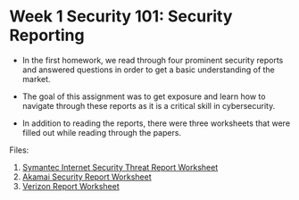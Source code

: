 # Week 1 Security 101: Security Reporting

- In the first homework, we read through four prominent security reports and answered questions in order to get a basic understanding of the market. 

- The goal of this assignment was to get exposure and learn how to navigate through these reports as it is a critical skill in cybersecurity. 

- In addition to reading the reports, there were three worksheets that were filled out while reading through the papers.

Files:
1. [Symantec Internet Security Threat Report Worksheet](SymantecInternetSecurityThreatReportWorksheet.md)
2. [Akamai Security Report Worksheet](AkamaiSecurityReportWorksheet.md)
3. [Verizon Report Worksheet](VerizonReportWorksheet.md)